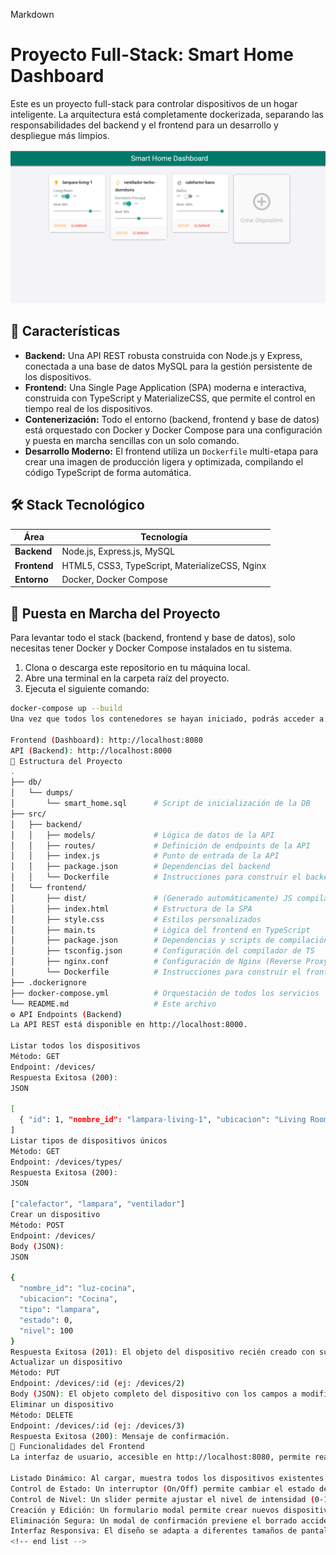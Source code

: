 Markdown

# Proyecto Full-Stack: Smart Home Dashboard

Este es un proyecto full-stack para controlar dispositivos de un hogar inteligente. La arquitectura está completamente dockerizada, separando las responsabilidades del backend y el frontend para un desarrollo y despliegue más limpios.

![Captura de Pantalla del Dashboard](/image.png)

## 🌟 Características

* **Backend:** Una API REST robusta construida con Node.js y Express, conectada a una base de datos MySQL para la gestión persistente de los dispositivos.
* **Frontend:** Una Single Page Application (SPA) moderna e interactiva, construida con TypeScript y MaterializeCSS, que permite el control en tiempo real de los dispositivos.
* **Contenerización:** Todo el entorno (backend, frontend y base de datos) está orquestado con Docker y Docker Compose para una configuración y puesta en marcha sencillas con un solo comando.
* **Desarrollo Moderno:** El frontend utiliza un `Dockerfile` multi-etapa para crear una imagen de producción ligera y optimizada, compilando el código TypeScript de forma automática.

## 🛠️ Stack Tecnológico

| Área          | Tecnología                                      |
|---------------|-------------------------------------------------|
| **Backend** | Node.js, Express.js, MySQL                      |
| **Frontend** | HTML5, CSS3, TypeScript, MaterializeCSS, Nginx  |
| **Entorno** | Docker, Docker Compose                          |

## 🚀 Puesta en Marcha del Proyecto

Para levantar todo el stack (backend, frontend y base de datos), solo necesitas tener Docker y Docker Compose instalados en tu sistema.

1.  Clona o descarga este repositorio en tu máquina local.
2.  Abre una terminal en la carpeta raíz del proyecto.
3.  Ejecuta el siguiente comando:

```bash
docker-compose up --build
Una vez que todos los contenedores se hayan iniciado, podrás acceder a:

Frontend (Dashboard): http://localhost:8080
API (Backend): http://localhost:8000
📁 Estructura del Proyecto
.
├── db/
│   └── dumps/
│       └── smart_home.sql      # Script de inicialización de la DB
├── src/
│   ├── backend/
│   │   ├── models/             # Lógica de datos de la API
│   │   ├── routes/             # Definición de endpoints de la API
│   │   ├── index.js            # Punto de entrada de la API
│   │   ├── package.json        # Dependencias del backend
│   │   └── Dockerfile          # Instrucciones para construir el backend
│   └── frontend/
│       ├── dist/               # (Generado automáticamente) JS compilado
│       ├── index.html          # Estructura de la SPA
│       ├── style.css           # Estilos personalizados
│       ├── main.ts             # Lógica del frontend en TypeScript
│       ├── package.json        # Dependencias y scripts de compilación
│       ├── tsconfig.json       # Configuración del compilador de TS
│       ├── nginx.conf          # Configuración de Nginx (Reverse Proxy)
│       └── Dockerfile          # Instrucciones para construir el frontend
├── .dockerignore
├── docker-compose.yml          # Orquestación de todos los servicios
└── README.md                   # Este archivo
⚙️ API Endpoints (Backend)
La API REST está disponible en http://localhost:8000.

Listar todos los dispositivos
Método: GET
Endpoint: /devices/
Respuesta Exitosa (200):
JSON

[
  { "id": 1, "nombre_id": "lampara-living-1", "ubicacion": "Living Room", "tipo": "lampara", "estado": 1, "nivel": 80 }
]
Listar tipos de dispositivos únicos
Método: GET
Endpoint: /devices/types/
Respuesta Exitosa (200):
JSON

["calefactor", "lampara", "ventilador"]
Crear un dispositivo
Método: POST
Endpoint: /devices/
Body (JSON):
JSON

{
  "nombre_id": "luz-cocina",
  "ubicacion": "Cocina",
  "tipo": "lampara",
  "estado": 0,
  "nivel": 100
}
Respuesta Exitosa (201): El objeto del dispositivo recién creado con su id.
Actualizar un dispositivo
Método: PUT
Endpoint: /devices/:id (ej: /devices/2)
Body (JSON): El objeto completo del dispositivo con los campos a modificar.
Eliminar un dispositivo
Método: DELETE
Endpoint: /devices/:id (ej: /devices/3)
Respuesta Exitosa (200): Mensaje de confirmación.
🎨 Funcionalidades del Frontend
La interfaz de usuario, accesible en http://localhost:8080, permite realizar todas las operaciones CRUD de forma visual e intuitiva:

Listado Dinámico: Al cargar, muestra todos los dispositivos existentes con su ícono, nombre, ubicación y controles.
Control de Estado: Un interruptor (On/Off) permite cambiar el estado de cada dispositivo en tiempo real.
Control de Nivel: Un slider permite ajustar el nivel de intensidad (0-100%).
Creación y Edición: Un formulario modal permite crear nuevos dispositivos o editar los existentes (nombre, ubicación y tipo).
Eliminación Segura: Un modal de confirmación previene el borrado accidental de dispositivos.
Interfaz Responsiva: El diseño se adapta a diferentes tamaños de pantalla, desde dispositivos móviles hasta monitores de escritorio.
<!-- end list -->
